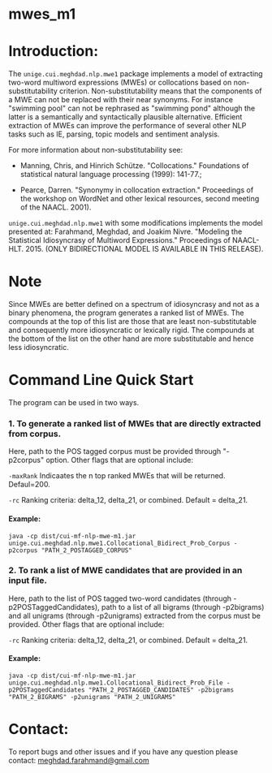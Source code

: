 # mwes_m1

Introduction:
=======================================================

The `unige.cui.meghdad.nlp.mwe1` package implements a model of extracting two-word multiword expressions (MWEs) or collocations based on non-substitutability criterion. Non-substitutability means that the components of a MWE can not be replaced with their near synonyms. For instance "swimming pool" can not be rephrased as "swimming pond" although the latter is a semantically and syntactically plausible alternative. Efficient extraction of MWEs can improve the performance of several other NLP tasks such as IE, parsing, topic models and sentiment analysis. 

For more information about non-substitutability see: 

- Manning, Chris, and Hinrich Schütze. "Collocations." Foundations of statistical natural language processing (1999): 141-77.; 

- Pearce, Darren. "Synonymy in collocation extraction." Proceedings of the workshop on WordNet and other lexical resources, second meeting of the NAACL. 2001). 

`unige.cui.meghdad.nlp.mwe1` with some modifications implements the model presented at: Farahmand, Meghdad, and Joakim Nivre. "Modeling the Statistical Idiosyncrasy of Multiword Expressions." Proceedings of NAACL-HLT. 2015. (ONLY BIDIRECTIONAL MODEL IS AVAILABLE IN THIS RELEASE).

Note
=======================================================
Since MWEs are better defined on a spectrum of idiosyncrasy and not as a binary phenomena, the program generates a ranked list of MWEs. 
The compounds at the top of this list are those that are least non-substitutable and consequently more idiosyncratic or lexically rigid. 
The compounds at the bottom of the list on the other hand are more substitutable and hence less idiosyncratic.


Command Line Quick Start
=======================================================

 
The program can be used in two ways. 

### 1. To generate a ranked list of MWEs that are directly extracted from corpus. 

Here, path to the POS tagged corpus must be provided through "-p2corpus" option. 
Other flags that are optional include:

`-maxRank` Indicaates the n top ranked MWEs that will be returned. Defaul=200. 

`-rc` Ranking criteria: delta_12, delta_21, or combined. Default = delta_21. 

#### Example:

`java -cp dist/cui-mf-nlp-mwe-m1.jar unige.cui.meghdad.nlp.mwe1.Collocational_Bidirect_Prob_Corpus -p2corpus "PATH_2_POSTAGGED_CORPUS"`


### 2. To rank a list of MWE candidates that are provided in an input file. 

Here, path to the list of POS tagged two-word candidates (through -p2POSTaggedCandidates), path to a list of all bigrams (through -p2bigrams) and all unigrams (through -p2unigrams) extracted from the corpus must be provided.
Other flags that are optional include:

`-rc` Ranking criteria: delta_12, delta_21, or combined. Default = delta_21.

#### Example:

`java -cp dist/cui-mf-nlp-mwe-m1.jar unige.cui.meghdad.nlp.mwe1.Collocational_Bidirect_Prob_File -p2POSTaggedCandidates "PATH_2_POSTAGGED_CANDIDATES" -p2bigrams "PATH_2_BIGRAMS" -p2unigrams "PATH_2_UNIGRAMS"`


Contact:
=======================================================

To report bugs and other issues and if you have any question please contact: meghdad.farahmand@gmail.com


